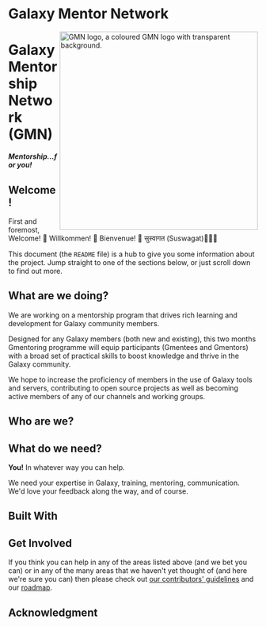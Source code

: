 Galaxy Mentor Network 
=====================

<img src="./images/logos/colour text.png" alt="GMN logo, a coloured GMN logo with transparent background." width="400"  align="right" />

# Galaxy Mentorship Network (GMN)
***Mentorship...for you!***

## Welcome!
First and foremost, Welcome! 🎉 Willkommen! 🎊 Bienvenue! 🙏 सुस्वागत (Suswagat)🎈🎈🎈

This document (the `README` file) is a hub to give you some information about the
project. Jump straight to one of the sections below, or just scroll down to find
out more.

## What are we doing?
We are working on a mentorship program that drives rich learning and development for Galaxy community members.

Designed for any Galaxy members (both new and existing), this two months Gmentoring programme will equip participants (Gmentees and Gmentors) with a broad set of practical skills to boost knowledge and thrive in the Galaxy community.

We hope to increase the proficiency of members in the use of Galaxy tools and servers, contributing to open source projects as well as becoming active members of any of our channels and working groups.

## Who are we?


## What do we need?
**You!** In whatever way you can help.

We need your expertise in Galaxy, training, mentoring, communication. We'd love your feedback along the way, and of course.

## Built With

## Get Involved
If you think you can help in any of the areas listed above (and we bet you can)
or in any of the many areas that we haven't yet thought of (and here we're sure
you can) then please check out [our contributors' guidelines](#)
and our [roadmap](#).

## Acknowledgment
